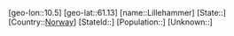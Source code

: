 ﻿---
location: [61.13,10.5]
type: City
tags:
- geo/City


SpocWebEntityId: 32013
isDeleted: false
confidential: public

---
[geo-lon::10.5]
[geo-lat::61.13]
[name::Lillehammer]
[State::]
[Country::[Norway](geo/Continent/Europe/Norway.md)]
[StateId::]
[Population::]
[Unknown::]


